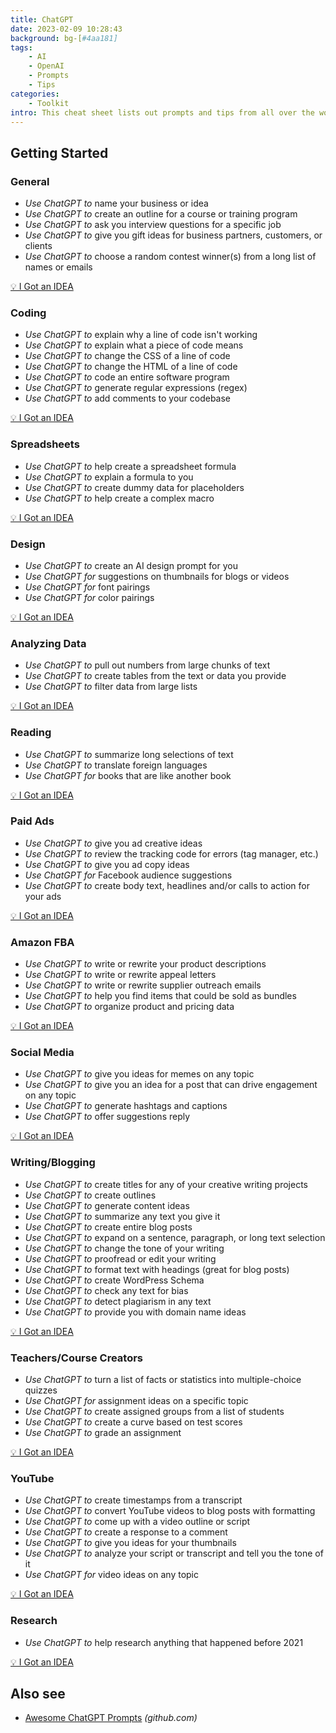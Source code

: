 ```yaml
---
title: ChatGPT
date: 2023-02-09 10:28:43
background: bg-[#4aa181]
tags:
    - AI
    - OpenAI
    - Prompts
    - Tips
categories:
    - Toolkit
intro: This cheat sheet lists out prompts and tips from all over the world on how to use ChatGPT effectively
---
```


Getting Started
---------------



### General
- _Use ChatGPT to_ name your business or idea
- _Use ChatGPT to_ create an outline for a course or training program
- _Use ChatGPT to_ ask you interview questions for a specific job
- _Use ChatGPT to_ give you gift ideas for business partners, customers, or clients
- _Use ChatGPT to_ choose a random contest winner(s) from a long list of names or emails

[💡 I Got an IDEA](https://github.com/Fechin/reference/blob/main/source/_posts/chatgpt.md)




### Coding
- _Use ChatGPT to_ explain why a line of code isn't working
- _Use ChatGPT to_ explain what a piece of code means
- _Use ChatGPT to_ change the CSS of a line of code
- _Use ChatGPT to_ change the HTML of a line of code
- _Use ChatGPT to_ code an entire software program
- _Use ChatGPT to_ generate regular expressions (regex)
- _Use ChatGPT to_ add comments to your codebase

[💡 I Got an IDEA](https://github.com/Fechin/reference/blob/main/source/_posts/chatgpt.md)





### Spreadsheets
- _Use ChatGPT to_ help create a spreadsheet formula
- _Use ChatGPT to_ explain a formula to you
- _Use ChatGPT to_ create dummy data for placeholders
- _Use ChatGPT to_ help create a complex macro

[💡 I Got an IDEA](https://github.com/Fechin/reference/blob/main/source/_posts/chatgpt.md)





### Design
- _Use ChatGPT to_ create an AI design prompt for you
- _Use ChatGPT for_ suggestions on thumbnails for blogs or videos
- _Use ChatGPT for_ font pairings
- _Use ChatGPT for_ color pairings
 
[💡 I Got an IDEA](https://github.com/Fechin/reference/blob/main/source/_posts/chatgpt.md)



### Analyzing Data
- _Use ChatGPT to_ pull out numbers from large chunks of text
- _Use ChatGPT to_ create tables from the text or data you provide
- _Use ChatGPT to_ filter data from large lists

[💡 I Got an IDEA](https://github.com/Fechin/reference/blob/main/source/_posts/chatgpt.md)




### Reading
- _Use ChatGPT to_ summarize long selections of text
- _Use ChatGPT to_ translate foreign languages
- _Use ChatGPT for_ books that are like another book

[💡 I Got an IDEA](https://github.com/Fechin/reference/blob/main/source/_posts/chatgpt.md)



### Paid Ads
- _Use ChatGPT to_ give you ad creative ideas
- _Use ChatGPT to_ review the tracking code for errors (tag manager, etc.)
- _Use ChatGPT to_ give you ad copy ideas
- _Use ChatGPT for_ Facebook audience suggestions
- _Use ChatGPT to_ create body text, headlines and/or calls to action for your ads

[💡 I Got an IDEA](https://github.com/Fechin/reference/blob/main/source/_posts/chatgpt.md)




### Amazon FBA
- _Use ChatGPT to_ write or rewrite your product descriptions
- _Use ChatGPT to_ write or rewrite appeal letters
- _Use ChatGPT to_ write or rewrite supplier outreach emails
- _Use ChatGPT to_ help you find items that could be sold as bundles
- _Use ChatGPT to_ organize product and pricing data

[💡 I Got an IDEA](https://github.com/Fechin/reference/blob/main/source/_posts/chatgpt.md)





### Social Media
- _Use ChatGPT to_ give you ideas for memes on any topic
- _Use ChatGPT to_ give you an idea for a post that can drive engagement on any topic
- _Use ChatGPT to_ generate hashtags and captions
- _Use ChatGPT to_ offer suggestions reply 

[💡 I Got an IDEA](https://github.com/Fechin/reference/blob/main/source/_posts/chatgpt.md)




### Writing/Blogging
- _Use ChatGPT to_ create titles for any of your creative writing projects
- _Use ChatGPT to_ create outlines
- _Use ChatGPT to_ generate content ideas
- _Use ChatGPT to_ summarize any text you give it
- _Use ChatGPT to_ create entire blog posts
- _Use ChatGPT to_ expand on a sentence, paragraph, or long text selection
- _Use ChatGPT to_ change the tone of your writing
- _Use ChatGPT to_ proofread or edit your writing
- _Use ChatGPT to_ format text with headings (great for blog posts)
- _Use ChatGPT to_ create WordPress Schema
- _Use ChatGPT to_ check any text for bias
- _Use ChatGPT to_ detect plagiarism in any text
- _Use ChatGPT to_ provide you with domain name ideas

[💡 I Got an IDEA](https://github.com/Fechin/reference/blob/main/source/_posts/chatgpt.md)



### Teachers/Course Creators
- _Use ChatGPT to_ turn a list of facts or statistics into multiple-choice quizzes
- _Use ChatGPT for_ assignment ideas on a specific topic
- _Use ChatGPT to_ create assigned groups from a list of students
- _Use ChatGPT to_ create a curve based on test scores
- _Use ChatGPT to_ grade an assignment

[💡 I Got an IDEA](https://github.com/Fechin/reference/blob/main/source/_posts/chatgpt.md)





### YouTube
- _Use ChatGPT to_ create timestamps from a transcript
- _Use ChatGPT to_ convert YouTube videos to blog posts with formatting
- _Use ChatGPT to_ come up with a video outline or script
- _Use ChatGPT to_ create a response to a comment
- _Use ChatGPT to_ give you ideas for your thumbnails
- _Use ChatGPT to_ analyze your script or transcript and tell you the tone of it
- _Use ChatGPT for_ video ideas on any topic

[💡 I Got an IDEA](https://github.com/Fechin/reference/blob/main/source/_posts/chatgpt.md)




### Research
- _Use ChatGPT to_ help research anything that happened before 2021

[💡 I Got an IDEA](https://github.com/Fechin/reference/blob/main/source/_posts/chatgpt.md)







Also see
--------

- [Awesome ChatGPT Prompts](https://github.com/f/awesome-chatgpt-prompts) _(github.com)_